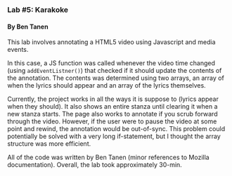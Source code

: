 ### Lab #5: Karakoke

#### By Ben Tanen

This lab involves annotating a HTML5 video using Javascript and media events.

In this case, a JS function was called whenever the video time changed (using `addEventListner()`) that checked if it should update the contents of the annotation. The contents was determined using two arrays, an array of when the lyrics should appear and an array of the lyrics themselves.

Currently, the project works in all the ways it is suppose to (lyrics appear when they should). It also shows an entire stanza until clearing it when a new stanza starts. The page also works to annotate if you scrub forward through the video. However, if the user were to pause the video at some point and rewind, the annotation would be out-of-sync. This problem could potentially be solved with a very long if-statement, but I thought the array structure was more efficient.

All of the code was written by Ben Tanen (minor references to Mozilla documentation). Overall, the lab took approximately 30-min.
